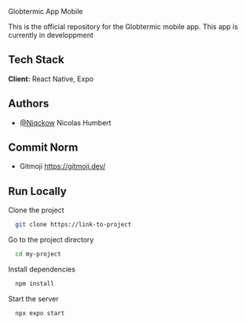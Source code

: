 
Globtermic App Mobile

This is the official repository for the Globtermic mobile app.
This app is currently in developpment



## Tech Stack

**Client:** React Native, Expo



## Authors

- [@Niqckow](https://www.github.com/Niqckow) Nicolas Humbert

## Commit Norm
 - Gitmoji https://gitmoji.dev/
## Run Locally

Clone the project

```bash
  git clone https://link-to-project
```

Go to the project directory

```bash
  cd my-project
```

Install dependencies

```bash
  npm install
```

Start the server

```bash
  npx expo start
```

